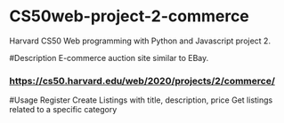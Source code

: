 # CS50web-project-2-commerce
Harvard CS50 Web programming with Python and Javascript project 2.

#Description
E-commerce auction site similar to EBay.
### https://cs50.harvard.edu/web/2020/projects/2/commerce/

#Usage
Register
Create Listings with title, description, price
Get listings related to a specific category
